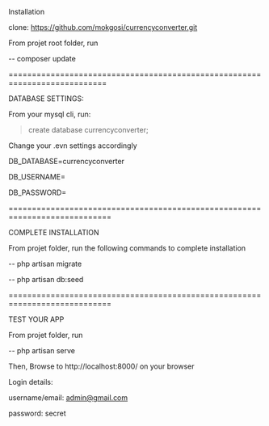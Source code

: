 Installation

clone: https://github.com/mokgosi/currencyconverter.git

From projet root folder, run

-- composer update


===========================================================================

DATABASE SETTINGS:

From your mysql cli, run:

> create database currencyconverter;

Change your .evn settings accordingly

DB_DATABASE=currencyconverter

DB_USERNAME=<username>

DB_PASSWORD=<password>

============================================================================

COMPLETE INSTALLATION

From projet folder, run the following commands to complete installation

-- php artisan migrate

-- php artisan db:seed



============================================================================

TEST YOUR APP

From projet folder, run

-- php artisan serve


Then, Browse to http://localhost:8000/ on your browser

Login details:

username/email: admin@gmail.com

password: secret